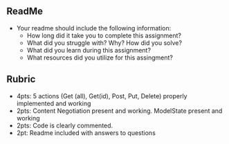 

## ReadMe
- Your readme should include the following information:
	- How long did it take you to complete this assignment?
	- What did you struggle with? Why? How did you solve?
	- What did you learn during this assignment?
    - What resources did you utilize for this assingment?

## Rubric
- 4pts: 5 actions (Get (all), Get(id), Post, Put, Delete) properly implemented and working
- 2pts: Content Negotiation present and working. ModelState present and working
- 2pts: Code is clearly commented.
- 2pt: Readme included with answers to questions
